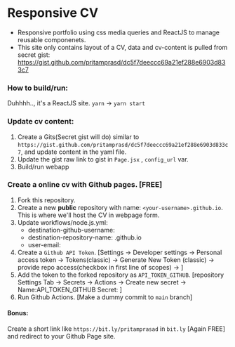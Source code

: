 # Responsive CV

- Responsive portfolio using css media queries and ReactJS to manage reusable componenets. 
- This site only contains layout of a CV, data and cv-content is pulled from secret gist: https://gist.github.com/pritamprasd/dc5f7deeccc69a21ef288e6903d833c7

### How to build/run:
Duhhhh.., it's a ReactJS site. `yarn` -> `yarn start`

### Update cv content:
1. Create a Gits(Secret gist will do) similar to `https://gist.github.com/pritamprasd/dc5f7deeccc69a21ef288e6903d833c7`, and update content in the yaml file.
2. Update the gist raw link to gist in `Page.jsx` , `config_url` var.
3. Build/run webapp

### Create a online cv with Github pages. [FREE]
1. Fork this repository.
2. Create a new **public** repository with name: `<your-username>.github.io`. This is where we'll host the CV in webpage form.
3. Update workflows/node.js.yml:
    - destination-github-username: <your-username>
    - destination-repository-name: <your-username>.github.io
    - user-email: <your-email>
4. Create a `Github API Token`. [Settings ->  Developer settings -> Personal access token -> Tokens(classic) -> Generate New Token (classic) -> provide repo access(checkbox in first line of scopes) -> ]
5. Add the token to the forked repository as `API_TOKEN_GITHUB`. [repository Settings Tab -> Secrets -> Actions -> Create new secret -> Name:API_TOKEN_GITHUB Secret: <generated-in-previous-step>]
6. Run Github Actions. [Make a dummy commit to `main` branch]
  
#### Bonus: 
Create a short link like `https://bit.ly/pritamprasad` in `bit.ly` [Again FREE] and redirect to your Github Page site. 
